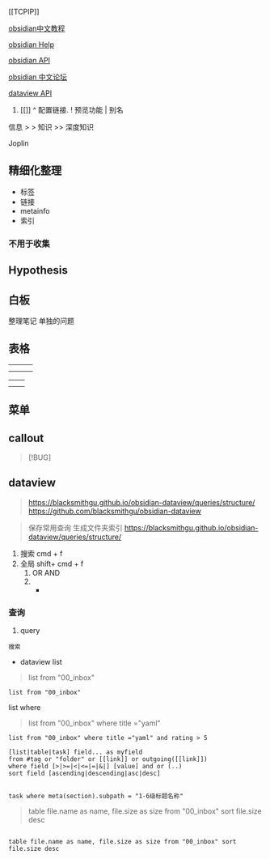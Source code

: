 
[[TCPIP]]


[obsidian中文教程](https://publish.obsidian.md/chinesehelp)

[obsidian Help](https://help.obsidian.md/Plugins/Search)

[obsidian API](https://docs.obsidian.md/Reference/TypeScript+API)

[obsidian 中文论坛](https://forum-zh.obsidian.md/)


[dataview API](https://blacksmithgu.github.io/obsidian-dataview/api/code-reference/)



1. [[]]  ^  配置链接.  ! 预览功能  | 别名


信息  > > 知识 >> 深度知识 

Joplin

## 精细化整理

- 标签
- 链接
- metainfo
- 索引

### 不用于收集

## Hypothesis

## 白板

整理笔记
单独的问题 


## 表格


|     |     |     |
| --- | --- | --- |
|     |     |     |
|     |     |     |


|     |     |
| --- | --- |
|     |     |
|     |     |


## 菜单




## callout

> [!BUG]
> 
> 

## dataview

> https://blacksmithgu.github.io/obsidian-dataview/queries/structure/
> https://github.com/blacksmithgu/obsidian-dataview

> 保存常用查询
> 生成文件夹索引
> https://blacksmithgu.github.io/obsidian-dataview/queries/structure/




1. 搜索 cmd + f
2. 全局  shift+ cmd + f
	1. OR AND
	2. - 

### 查询
1. query 

```query
搜索
```


* dataview list

> list from "00_inbox"


```dataview
list from "00_inbox"
```

list where 
> list from "00_inbox" where title ="yaml"

```dataview
list from "00_inbox" where title ="yaml" and rating > 5
```



```
[list|table|task] field... as myfield 
from #tag or "folder" or [[link]] or outgoing([[link]])
where field [>|>=|<|<=|=|&|] [value] and or (..)
sort field [ascending|descending|asc|desc] 


task where meta(section).subpath = "1-6级标题名称" 
```




> table file.name as name, file.size as size from "00_inbox" sort file.size desc

```dataview

table file.name as name, file.size as size from "00_inbox" sort file.size desc
```